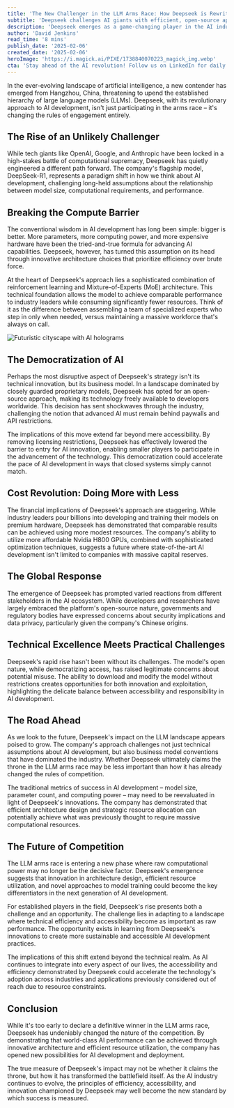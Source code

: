 ```yaml
---
title: 'The New Challenger in the LLM Arms Race: How Deepseek is Rewriting the Rules of AI Competition'
subtitle: 'Deepseek challenges AI giants with efficient, open-source approach to language models'
description: 'Deepseek emerges as a game-changing player in the AI industry, challenging traditional approaches with its efficient, open-source LLM that delivers comparable performance to industry leaders while using fewer resources. The company's innovative architecture and business model are reshaping how we think about AI development and accessibility.'
author: 'David Jenkins'
read_time: '8 mins'
publish_date: '2025-02-06'
created_date: '2025-02-06'
heroImage: 'https://i.magick.ai/PIXE/1738840070223_magick_img.webp'
cta: 'Stay ahead of the AI revolution! Follow us on LinkedIn for daily updates on groundbreaking developments in artificial intelligence and expert analysis of industry trends.'
---
```


In the ever-evolving landscape of artificial intelligence, a new contender has emerged from Hangzhou, China, threatening to upend the established hierarchy of large language models (LLMs). Deepseek, with its revolutionary approach to AI development, isn't just participating in the arms race – it's changing the rules of engagement entirely.

## The Rise of an Unlikely Challenger

While tech giants like OpenAI, Google, and Anthropic have been locked in a high-stakes battle of computational supremacy, Deepseek has quietly engineered a different path forward. The company's flagship model, DeepSeek-R1, represents a paradigm shift in how we think about AI development, challenging long-held assumptions about the relationship between model size, computational requirements, and performance.

## Breaking the Compute Barrier

The conventional wisdom in AI development has long been simple: bigger is better. More parameters, more computing power, and more expensive hardware have been the tried-and-true formula for advancing AI capabilities. Deepseek, however, has turned this assumption on its head through innovative architecture choices that prioritize efficiency over brute force.

At the heart of Deepseek's approach lies a sophisticated combination of reinforcement learning and Mixture-of-Experts (MoE) architecture. This technical foundation allows the model to achieve comparable performance to industry leaders while consuming significantly fewer resources. Think of it as the difference between assembling a team of specialized experts who step in only when needed, versus maintaining a massive workforce that's always on call.

![Futuristic cityscape with AI holograms](https://i.magick.ai/PIXE/1738840298823_magick_img.webp)

## The Democratization of AI

Perhaps the most disruptive aspect of Deepseek's strategy isn't its technical innovation, but its business model. In a landscape dominated by closely guarded proprietary models, Deepseek has opted for an open-source approach, making its technology freely available to developers worldwide. This decision has sent shockwaves through the industry, challenging the notion that advanced AI must remain behind paywalls and API restrictions.

The implications of this move extend far beyond mere accessibility. By removing licensing restrictions, Deepseek has effectively lowered the barrier to entry for AI innovation, enabling smaller players to participate in the advancement of the technology. This democratization could accelerate the pace of AI development in ways that closed systems simply cannot match.

## Cost Revolution: Doing More with Less

The financial implications of Deepseek's approach are staggering. While industry leaders pour billions into developing and training their models on premium hardware, Deepseek has demonstrated that comparable results can be achieved using more modest resources. The company's ability to utilize more affordable Nvidia H800 GPUs, combined with sophisticated optimization techniques, suggests a future where state-of-the-art AI development isn't limited to companies with massive capital reserves.

## The Global Response

The emergence of Deepseek has prompted varied reactions from different stakeholders in the AI ecosystem. While developers and researchers have largely embraced the platform's open-source nature, governments and regulatory bodies have expressed concerns about security implications and data privacy, particularly given the company's Chinese origins.

## Technical Excellence Meets Practical Challenges

Deepseek's rapid rise hasn't been without its challenges. The model's open nature, while democratizing access, has raised legitimate concerns about potential misuse. The ability to download and modify the model without restrictions creates opportunities for both innovation and exploitation, highlighting the delicate balance between accessibility and responsibility in AI development.

## The Road Ahead

As we look to the future, Deepseek's impact on the LLM landscape appears poised to grow. The company's approach challenges not just technical assumptions about AI development, but also business model conventions that have dominated the industry. Whether Deepseek ultimately claims the throne in the LLM arms race may be less important than how it has already changed the rules of competition.

The traditional metrics of success in AI development – model size, parameter count, and computing power – may need to be reevaluated in light of Deepseek's innovations. The company has demonstrated that efficient architecture design and strategic resource allocation can potentially achieve what was previously thought to require massive computational resources.

## The Future of Competition

The LLM arms race is entering a new phase where raw computational power may no longer be the decisive factor. Deepseek's emergence suggests that innovation in architecture design, efficient resource utilization, and novel approaches to model training could become the key differentiators in the next generation of AI development.

For established players in the field, Deepseek's rise presents both a challenge and an opportunity. The challenge lies in adapting to a landscape where technical efficiency and accessibility become as important as raw performance. The opportunity exists in learning from Deepseek's innovations to create more sustainable and accessible AI development practices.

The implications of this shift extend beyond the technical realm. As AI continues to integrate into every aspect of our lives, the accessibility and efficiency demonstrated by Deepseek could accelerate the technology's adoption across industries and applications previously considered out of reach due to resource constraints.

## Conclusion

While it's too early to declare a definitive winner in the LLM arms race, Deepseek has undeniably changed the nature of the competition. By demonstrating that world-class AI performance can be achieved through innovative architecture and efficient resource utilization, the company has opened new possibilities for AI development and deployment.

The true measure of Deepseek's impact may not be whether it claims the throne, but how it has transformed the battlefield itself. As the AI industry continues to evolve, the principles of efficiency, accessibility, and innovation championed by Deepseek may well become the new standard by which success is measured.